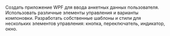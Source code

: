 ﻿Создать приложение WPF для ввода анкетных данных пользователя.
Использовать различные элементы управления и варианты компоновки.
Разработать собственные шаблоны и стили для нескольких элементов управления: кнопка, переключатель, индикатор, окно.